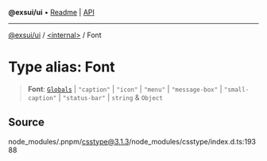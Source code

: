**@exsui/ui** • [Readme](../../README.md) \| [API](../../globals.md)

***

[@exsui/ui](../../README.md) / [\<internal\>](../README.md) / Font

# Type alias: Font

> **Font**: [`Globals`](Globals.md) \| `"caption"` \| `"icon"` \| `"menu"` \| `"message-box"` \| `"small-caption"` \| `"status-bar"` \| `string` & `Object`

## Source

node\_modules/.pnpm/csstype@3.1.3/node\_modules/csstype/index.d.ts:19388
